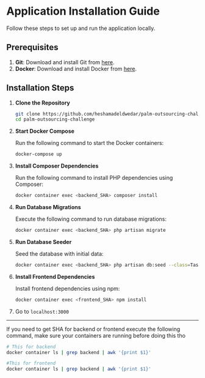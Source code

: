 # Application Installation Guide

Follow these steps to set up and run the application locally.

## Prerequisites
1. **Git**: Download and install Git from [here](https://git-scm.com/).
2. **Docker**: Download and install Docker from [here](https://www.docker.com/).

## Installation Steps

1. **Clone the Repository**
   
   ```bash
   git clone https://github.com/heshamadeldwedar/palm-outsourcing-challenge
   cd palm-outsourcing-challenge
   ```

2. **Start Docker Compose**
   
   Run the following command to start the Docker containers:
   
   ```bash
   docker-compose up
   ```

3. **Install Composer Dependencies**
   
   Run the following command to install PHP dependencies using Composer:
   
   ```bash
   docker container exec <backend_SHA> composer install
   ```

4. **Run Database Migrations**
   
   Execute the following command to run database migrations:
   
   ```bash
   docker container exec <backend_SHA> php artisan migrate
   ```

5. **Run Database Seeder**
   
   Seed the database with initial data:
   
   ```bash
   docker container exec <backend_SHA> php artisan db:seed --class=TaskSeed
   ```

6. **Install Frontend Dependencies**
   
   Install frontend dependencies using npm:
   
   ```bash
   docker container exec <frontend_SHA> npm install
   ```

7. Go to `localhost:3000` 

---

If you need to get SHA for backend or frontend execute the following command, make sure your containers are running before doing this tho

```bash
# This for backend 
docker container ls | grep backend | awk '{print $1}' 

#This for frontend
docker container ls | grep backend | awk '{print $1}'  
```
